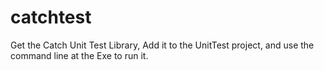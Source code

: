 # catchtest

Get the Catch Unit Test Library, Add it to the UnitTest project, and use the command line at the Exe to run it.
